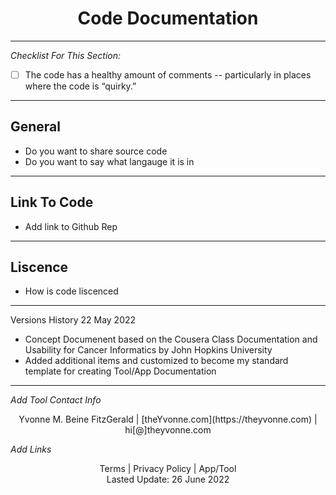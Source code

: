 <h1 align="center">Code Documentation</h1>

---

_Checklist For This Section:_  

- [ ] The code has a healthy amount of comments -- particularly in places where the code is “quirky.”

---

## General
- Do you want to share source code
- Do you want to say what langauge  it is in


---


## Link To Code

- Add link to Github Rep

---


## Liscence

- How is code liscenced



---


Versions History
22 May 2022
  - Concept Documenent based on the Cousera Class Documentation and Usability for Cancer Informatics by John Hopkins University
  - Added additional items and customized to become my standard template for creating Tool/App Documentation
 

---
_Add Tool Contact Info_
<center>Yvonne M. Beine FitzGerald | [theYvonne.com](https://theyvonne.com) | hi[@]theyvonne.com </center>  

_Add Links_

<center>Terms | Privacy Policy | App/Tool </center>

<center>Lasted Update: 26 June 2022 </center>


